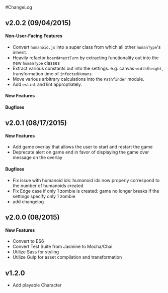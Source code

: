 #ChangeLog
## v2.0.2 (09/04/2015)
#### Non-User-Facing Features
  - Convert `humanoid.js` into a super class from which all other `humanType`'s inherit.
  - Heavily refactor `board#nextTurn` by extracting functionality out into the new `humanType`
      classes
  - Extract various constants out into the settings. e.g. canvas `width`/`height`, transformation
      time of `infectedHumans`.
  - Move various arbitrary calculations into the `Pathfinder` module.
  - Add `eslint` and lint approptiately.  
  
#### New Features
  
#### Bugfixes

## v2.0.1 (08/17/2015)
#### New Features
  - Add game overlay that allows the user to start and restart the game
  - Deprecate alert on game end in favor of displaying the game over message on the overlay
#### Bugfixes
  - Fix issue with humanoid ids: humanoid ids now properly correspond to the number of humanoids
      created
  - Fix Edge case if only 1 zombie is created: game no longer breaks if the settings specify only 1
      zombie
  - add changelog
  
  
## v2.0.0 (08/2015)  
#### New Features
  - Convert to ES6
  - Convert Test Suite from Jasmine to Mocha/Chai
  - Utilize Sass for styling
  - Utilize Gulp for asset compilation and transformation

## v1.2.0
  - Add playable Character
